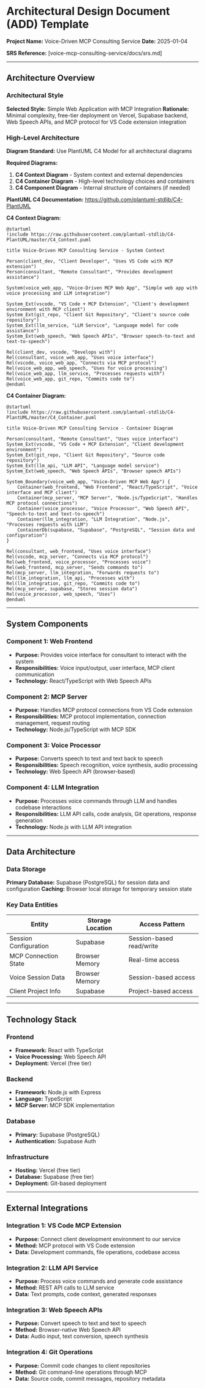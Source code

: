 # Architectural Design Document (ADD) Template

**Project Name:** Voice-Driven MCP Consulting Service
**Date:** 2025-01-04

**SRS Reference:** [voice-mcp-consulting-service/docs/srs.md]

---

## Architecture Overview

### Architectural Style
**Selected Style:** Simple Web Application with MCP Integration
**Rationale:** Minimal complexity, free-tier deployment on Vercel, Supabase backend, Web Speech APIs, and MCP protocol for VS Code extension integration

### High-Level Architecture

**Diagram Standard:** Use PlantUML C4 Model for all architectural diagrams

**Required Diagrams:**
1. **C4 Context Diagram** - System context and external dependencies
2. **C4 Container Diagram** - High-level technology choices and containers
3. **C4 Component Diagram** - Internal structure of containers (if needed)

**PlantUML C4 Documentation:** https://github.com/plantuml-stdlib/C4-PlantUML

**C4 Context Diagram:**
```plantuml
@startuml
!include https://raw.githubusercontent.com/plantuml-stdlib/C4-PlantUML/master/C4_Context.puml

title Voice-Driven MCP Consulting Service - System Context

Person(client_dev, "Client Developer", "Uses VS Code with MCP extension")
Person(consultant, "Remote Consultant", "Provides development assistance")

System(voice_web_app, "Voice-Driven MCP Web App", "Simple web app with voice processing and LLM integration")

System_Ext(vscode, "VS Code + MCP Extension", "Client's development environment with MCP client")
System_Ext(git_repo, "Client Git Repository", "Client's source code repository")
System_Ext(llm_service, "LLM Service", "Language model for code assistance")
System_Ext(web_speech, "Web Speech APIs", "Browser speech-to-text and text-to-speech")

Rel(client_dev, vscode, "Develops with")
Rel(consultant, voice_web_app, "Uses voice interface")
Rel(vscode, voice_web_app, "Connects via MCP protocol")
Rel(voice_web_app, web_speech, "Uses for voice processing")
Rel(voice_web_app, llm_service, "Processes requests with")
Rel(voice_web_app, git_repo, "Commits code to")
@enduml
```

**C4 Container Diagram:**
```plantuml
@startuml
!include https://raw.githubusercontent.com/plantuml-stdlib/C4-PlantUML/master/C4_Container.puml

title Voice-Driven MCP Consulting Service - Container Diagram

Person(consultant, "Remote Consultant", "Uses voice interface")
System_Ext(vscode, "VS Code + MCP Extension", "Client development environment")
System_Ext(git_repo, "Client Git Repository", "Source code repository")
System_Ext(llm_api, "LLM API", "Language model service")
System_Ext(web_speech, "Web Speech APIs", "Browser speech APIs")

System_Boundary(voice_web_app, "Voice-Driven MCP Web App") {
    Container(web_frontend, "Web Frontend", "React/TypeScript", "Voice interface and MCP client")
    Container(mcp_server, "MCP Server", "Node.js/TypeScript", "Handles MCP protocol connections")
    Container(voice_processor, "Voice Processor", "Web Speech API", "Speech-to-text and text-to-speech")
    Container(llm_integration, "LLM Integration", "Node.js", "Processes requests with LLM")
    ContainerDb(supabase, "Supabase", "PostgreSQL", "Session data and configuration")
}

Rel(consultant, web_frontend, "Uses voice interface")
Rel(vscode, mcp_server, "Connects via MCP protocol")
Rel(web_frontend, voice_processor, "Processes voice")
Rel(web_frontend, mcp_server, "Sends commands to")
Rel(mcp_server, llm_integration, "Forwards requests to")
Rel(llm_integration, llm_api, "Processes with")
Rel(llm_integration, git_repo, "Commits code to")
Rel(mcp_server, supabase, "Stores session data")
Rel(voice_processor, web_speech, "Uses")
@enduml
```

---

## System Components

### Component 1: Web Frontend
- **Purpose:** Provides voice interface for consultant to interact with the system
- **Responsibilities:** Voice input/output, user interface, MCP client communication
- **Technology:** React/TypeScript with Web Speech APIs

### Component 2: MCP Server
- **Purpose:** Handles MCP protocol connections from VS Code extension
- **Responsibilities:** MCP protocol implementation, connection management, request routing
- **Technology:** Node.js/TypeScript with MCP SDK

### Component 3: Voice Processor
- **Purpose:** Converts speech to text and text back to speech
- **Responsibilities:** Speech recognition, voice synthesis, audio processing
- **Technology:** Web Speech API (browser-based)

### Component 4: LLM Integration
- **Purpose:** Processes voice commands through LLM and handles codebase interactions
- **Responsibilities:** LLM API calls, code analysis, Git operations, response generation
- **Technology:** Node.js with LLM API integration

---

## Data Architecture

### Data Storage
**Primary Database:** Supabase (PostgreSQL) for session data and configuration
**Caching:** Browser local storage for temporary session state

### Key Data Entities
| Entity | Storage Location | Access Pattern |
|--------|------------------|----------------|
| Session Configuration | Supabase | Session-based read/write |
| MCP Connection State | Browser Memory | Real-time access |
| Voice Session Data | Browser Memory | Session-based access |
| Client Project Info | Supabase | Project-based access |

---

## Technology Stack

### Frontend
- **Framework:** React with TypeScript
- **Voice Processing:** Web Speech API
- **Deployment:** Vercel (free tier)

### Backend
- **Framework:** Node.js with Express
- **Language:** TypeScript
- **MCP Server:** MCP SDK implementation

### Database
- **Primary:** Supabase (PostgreSQL)
- **Authentication:** Supabase Auth

### Infrastructure
- **Hosting:** Vercel (free tier)
- **Database:** Supabase (free tier)
- **Deployment:** Git-based deployment

---

## External Integrations

### Integration 1: VS Code MCP Extension
- **Purpose:** Connect client development environment to our service
- **Method:** MCP protocol with VS Code extension
- **Data:** Development commands, file operations, codebase access

### Integration 2: LLM API Service
- **Purpose:** Process voice commands and generate code assistance
- **Method:** REST API calls to LLM service
- **Data:** Text prompts, code context, generated responses

### Integration 3: Web Speech APIs
- **Purpose:** Convert speech to text and text to speech
- **Method:** Browser-native Web Speech API
- **Data:** Audio input, text conversion, speech synthesis

### Integration 4: Git Operations
- **Purpose:** Commit code changes to client repositories
- **Method:** Git command-line operations through MCP
- **Data:** Source code, commit messages, repository metadata
